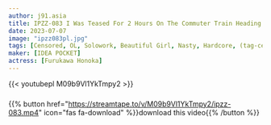 ```yaml
---
author: j91.asia
title: IPZZ-083 I Was Teased For 2 Hours On The Commuter Train Heading To My Transfer Destination... Developed... I Was Turned Into A Whole Body Erogenous Zone By A Train Slut For A Month... Honoka Furukawa
date: 2023-07-07
image: "ipzz083pl.jpg"
tags: [Censored, OL, Solowork, Beautiful Girl, Nasty, Hardcore, (tag-censored), Slender, Digital Mosaic]
maker: [IDEA POCKET]
actress: [Furukawa Honoka]
---
```



{{< youtubepl M09b9Vl1YkTmpy2 >}}
###

{{% button href="https://streamtape.to/v/M09b9Vl1YkTmpy2/ipzz-083.mp4" icon="fas fa-download" %}}download this video{{% /button %}}

